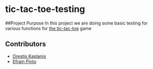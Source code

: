 # tic-tac-toe-testing

##Project Purpose 
In this project we are doing some basic testing for various functions for [the tic-tac-toe](https://github.com/userman95/tic-tac-toe) game 

## Contributors

* [Orestis Kaplanis](https://github.com/userman95)
* [Efrain Pinto](https://github.com/efrapp)
